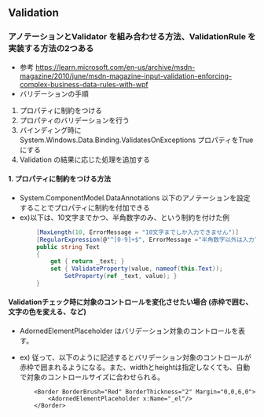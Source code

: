 ## Validation
### アノテーションとValidator を組み合わせる方法、ValidationRule を実装する方法の2つある

- 参考 https://learn.microsoft.com/en-us/archive/msdn-magazine/2010/june/msdn-magazine-input-validation-enforcing-complex-business-data-rules-with-wpf
- バリデーションの手順
1. プロパティに制約をつける
2. プロパティのバリデーションを行う
3. バインディング時に System.Windows.Data.Binding.ValidatesOnExceptions プロパティをTrueにする
4. Validation の結果に応じた処理を追加する

#### 1. プロパティに制約をつける方法
- System.ComponentModel.DataAnnotations 以下のアノテーションを設定することでプロパティに制約を付加できる
- ex)以下は、10文字までかつ、半角数字のみ、という制約を付けた例
``` C#
        [MaxLength(10, ErrorMessage = "10文字までしか入力できません")]
        [RegularExpression(@"^[0-9]+$", ErrorMessage ="半角数字以外は入力できません")]
        public string Text
        {
            get { return _text; }
            set { ValidateProperty(value, nameof(this.Text));
                SetProperty(ref _text, value); }
        }
```

#### Validationチェック時に対象のコントロールを変化させたい場合 (赤枠で囲む、文字の色を変える、など)
- AdornedElementPlaceholder はバリデーション対象のコントロールを表す。
- ex) 従って、以下のように記述するとバリデーション対象のコントロールが赤枠で囲まれるようになる。また、widthとheightは指定しなくても、自動で対象のコントロールサイズに合わせられる。

          <Border BorderBrush="Red" BorderThickness="2" Margin="0,0,6,0">
              <AdornedElementPlaceholder x:Name="_el"/>
          </Border>
